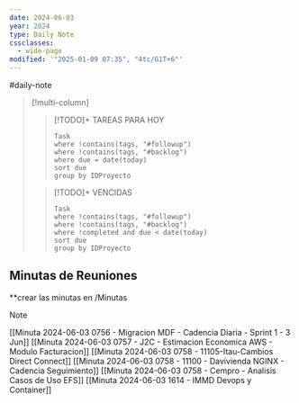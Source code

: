 ```yaml
---
date: 2024-06-03
year: 2024
type: Daily Note
cssclasses:
  - wide-page
modified: '"2025-01-09 07:35", "4tc/G1T+6"'
---
```

#daily-note



> [!multi-column]
> 
> > [!TODO]+ TAREAS PARA HOY
> > ```dataview
> > Task
> > where !contains(tags, "#followup")
> > where !contains(tags, "#backlog")
> > where due = date(today)
> > sort due
> > group by IDProyecto
> > ```
> 
> > [!TODO]+ VENCIDAS
> > ```dataview
> > Task
> > where !contains(tags, "#followup")
> > where !contains(tags, "#backlog")
> > where !completed and due < date(today)
> > sort due
> > group by IDProyecto
> > ```
> 

## Minutas de Reuniones
**crear las minutas en /Minutas

> [!NOTE]
> [[Minuta 2024-06-03 0756 - Migracion MDF - Cadencia Diaria - Sprint 1 - 3 Jun]]
> [[Minuta 2024-06-03 0757 - J2C - Estimacion Economica AWS - Modulo Facturacion]]
> [[Minuta 2024-06-03 0758 - 11105-Itau-Cambios Direct Connect]]
> [[Minuta 2024-06-03 0758 - 11100 - Davivienda NGINX - Cadencia Seguimiento]]
> [[Minuta 2024-06-03 0758 - Cempro - Analisis Casos de Uso EFS]]
> [[Minuta 2024-06-03 1614 - IMMD Devops y Container]]
> 
